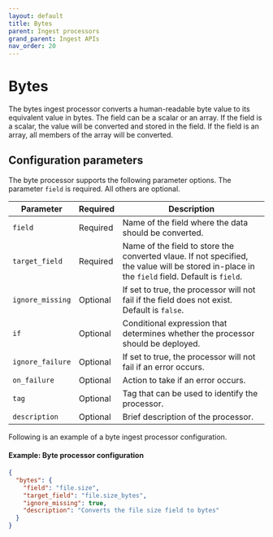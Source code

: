 ```yaml
---
layout: default
title: Bytes
parent: Ingest processors 
grand_parent: Ingest APIs
nav_order: 20
---
```


# Bytes

The bytes ingest processor converts a human-readable byte value to its equivalent value in bytes. The field can be a scalar or an array. If the field is a scalar, the value will be converted and stored in the field. If the field is an array, all members of the array will be converted.

## Configuration parameters

The byte processor supports the following parameter options. The parameter `field` is required. All others are optional. 

**Parameter** | **Required** | **Description** |
|-----------|-----------|-----------|
`field` | Required | Name of the field where the data should be converted. |
`target_field` | Required | Name of the field to store the converted vlaue. If not specified, the value will be stored in-place in the `field` field. Default is `field`. |
`ignore_missing` | Optional | If set to true, the processor will not fail if the field does not exist. Default is `false`. |
`if` | Optional | Conditional expression that determines whether the processor should be deployed. |
`ignore_failure` | Optional | If set to true, the processor will not fail if an error occurs. | 
`on_failure` | Optional | Action to take if an error occurs. | 
`tag` | Optional | Tag that can be used to identify the processor. | 
`description` | Optional | Brief description of the processor. |  

Following is an example of a byte ingest processor configuration.

#### Example: Byte processor configuration

```json
{
  "bytes": {
    "field": "file.size",
    "target_field": "file.size_bytes",
    "ignore_missing": true,
    "description": "Converts the file size field to bytes"
  }
}
```


